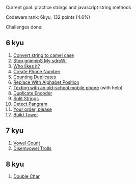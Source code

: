 Current goal: practice strings and javascript string methods

Codewars rank: 6kyu, 132 points (4.6%)

Challenges done:
## 6 kyu
1. [Convert string to camel case](https://www.codewars.com/kata/517abf86da9663f1d2000003)
2. [Stop gninnipS My sdroW!](https://www.codewars.com/kata/5264d2b162488dc400000001)
3. [Who likes it?](https://www.codewars.com/kata/5266876b8f4bf2da9b000362)
4. [Create Phone Number](https://www.codewars.com/kata/525f50e3b73515a6db000b83)
5. [Counting Duplicates](https://www.codewars.com/kata/54bf1c2cd5b56cc47f0007a1)
6. [Replace With Alphabet Position](https://www.codewars.com/kata/546f922b54af40e1e90001da)
7. [Texting with an old-school mobile phone](https://www.codewars.com/kata/5ca24526b534ce0018a137b5) (with help)
8. [Duplicate Encoder](https://www.codewars.com/kata/54b42f9314d9229fd6000d9c)
9. [Split Strings](https://www.codewars.com/kata/515de9ae9dcfc28eb6000001)
10. [Detect Pangram](https://www.codewars.com/kata/545cedaa9943f7fe7b000048)
11. [Your order, please](https://www.codewars.com/kata/55c45be3b2079eccff00010f)
12. [Build Tower](https://www.codewars.com/kata/576757b1df89ecf5bd00073b)
    
## 7 kyu
1. [Vowel Count](https://www.codewars.com/kata/54ff3102c1bad923760001f3)
2. [Disemvowel Trolls](https://www.codewars.com/kata/52fba66badcd10859f00097e)

## 8 kyu
1. [Double Char](https://www.codewars.com/kata/56b1f01c247c01db92000076)
